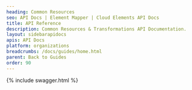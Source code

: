 ```yaml
---
heading: Common Resources
seo: API Docs | Element Mapper | Cloud Elements API Docs
title: API Reference
description: Common Resources & Transformations API Documentation.
layout: sidebarapidocs
apis: API Docs
platform: organizations
breadcrumbs: /docs/guides/home.html
parent: Back to Guides
order: 90
---
```


{% include swagger.html %}
